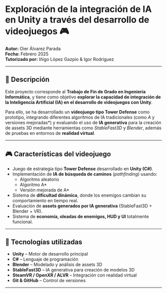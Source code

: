# Exploración de la integración de IA en Unity a través del desarrollo de videojuegos 🎮

**Autor:** Oier Álvarez Parada  
**Fecha:** Febrero 2025  
**Tutorizado por:** Iñigo López Gazpio & Igor Rodríguez  

---

## 🧠 Descripción

Este proyecto corresponde al **Trabajo de Fin de Grado en Ingeniería Informática**, y tiene como objetivo **explorar la capacidad de integración de la Inteligencia Artificial (IA) en el desarrollo de videojuegos con Unity**.  

Para ello, se ha desarrollado un **videojuego tipo Tower Defense** como prototipo, integrando diferentes algoritmos de IA tradicionales (como *A* y versiones mejoradas*) y evaluando el uso de **IA generativa** para la creación de assets 3D mediante herramientas como *StableFast3D* y *Blender*, además de pruebas en entornos de **realidad virtual**.

---

## 🎮 Características del videojuego

- Juego de estrategia tipo **Tower Defense** desarrollado en **Unity (C#)**.  
- Implementación de **IA de búsqueda de caminos** (*pathfinding*) usando:
  - Algoritmo aleatorio
  - Algoritmo A*
  - Versión mejorada de A*
- Sistema de **dificultad dinámica**, donde los enemigos cambian su comportamiento en tiempo real.
- Evaluación de **assets generados por IA generativa** (StableFast3D + Blender + VR).
- Sistema de **economía, oleadas de enemigos, HUD y UI** totalmente funcional.

---

## 🧩 Tecnologías utilizadas

- **Unity** – Motor de desarrollo principal  
- **C#** – Lenguaje de programación  
- **Blender** – Modelado y análisis de assets 3D  
- **StableFast3D** – IA generativa para creación de modelos 3D  
- **SteamVR / OpenXR / ALVR** – Integración con realidad virtual  
- **Git & GitHub** – Control de versiones  

---
